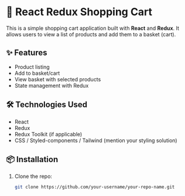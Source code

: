 # 🛒 React Redux Shopping Cart

This is a simple shopping cart application built with **React** and **Redux**. It allows users to view a list of products and add them to a basket (cart).

## ✨ Features

- Product listing
- Add to basket/cart
- View basket with selected products
- State management with Redux

## 🛠️ Technologies Used

- React
- Redux
- Redux Toolkit (if applicable)
- CSS / Styled-components / Tailwind (mention your styling solution)

## 📦 Installation

1. Clone the repo:
   ```bash
   git clone https://github.com/your-username/your-repo-name.git

